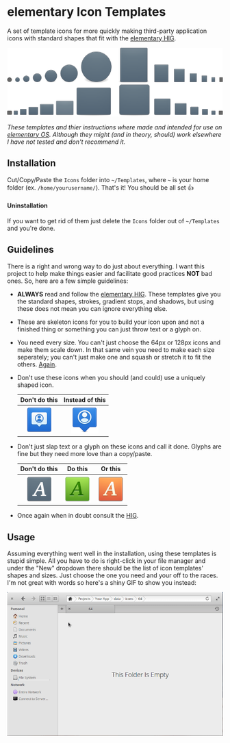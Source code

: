 # elementary Icon Templates

A set of template icons for more quickly making third-party application icons with standard shapes that fit with the [elementary HIG](https://elementary.io/docs/human-interface-guidelines#iconography).

![Template Preview](./readme-files/PNG/preview.png)

*These templates and thier instructions where made and intended for use on [elementary OS](https://elementary.io/). Although they might (and in theory, should) work elsewhere I have not tested and don't recommend it.*


## Installation

Cut/Copy/Paste the `Icons` folder into `~/Templates`, where `~` is your home folder (ex. `/home/yourusername/`). That's it! You should be all set :thumbsup:

#### Uninstallation

If you want to get rid of them just delete the `Icons` folder out of `~/Templates` and you're done.


## Guidelines

There is a right and wrong way to do just about everything. I want this project to help make things easier and facilitate good practices **NOT** bad ones. So, here are a few simple guidelines:

* **ALWAYS** read and follow the [elementary HIG](https://elementary.io/docs/human-interface-guidelines#iconography). These templates give you the standard shapes, strokes, gradient stops, and shadows, but using these does not mean you can ignore everything else.

* These are skeleton icons for you to build your icon upon and not a finished thing or something you can just throw text or a glyph on.

* You need every size. You can't just choose the 64px or 128px icons and make them scale down. In that same vein you need to make each size seperately; you can't just make one and squash or stretch it to fit the others. [Again](https://elementary.io/docs/human-interface-guidelines#size).

* Don't use these icons when you should (and could) use a uniquely shaped icon.

    | Don't do this                                              | Instead of this                                                |
    | :---:                                                      | :---:                                                          |
    | ![Boring Icon](./readme-files/PNG/boring_icon.png)         | ![Unique Icon](./readme-files/PNG/unique_icon.png)             |

* Don't just slap text or a glyph on these icons and call it done. Glyphs are fine but they need more love than a copy/paste.

    | Don't do this                                        | Do this                                                  | Or this                                                  |
    | :---:                                                | :---:                                                            | :---:                                                    |
    | ![Bad Icon](./readme-files/PNG/bad_icon.png)         | ![Better Icon 1](./readme-files/PNG/better_icon_1.png)           | ![Better Icon 2](./readme-files/PNG/better_icon_2.png)   |

* Once again when in doubt consult the [HIG](https://elementary.io/docs/human-interface-guidelines#iconography).

## Usage

Assuming everything went well in the installation, using these templates is stupid simple. All you have to do is right-click in your file manager and under the "New" dropdown there should be the list of icon templates' shapes and sizes. Just choose the one you need and your off to the races. I'm not great with words so here's a shiny GIF to show you instead:

![Template Demo](./readme-files/elementary_template_icons_demo.gif)

